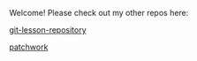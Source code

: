 Welcome! Please check out my other repos here:

[git-lesson-repository](https://github.com/L0riana/git-lesson-repository)

[patchwork](https://github.com/L0riana/patchwork)
